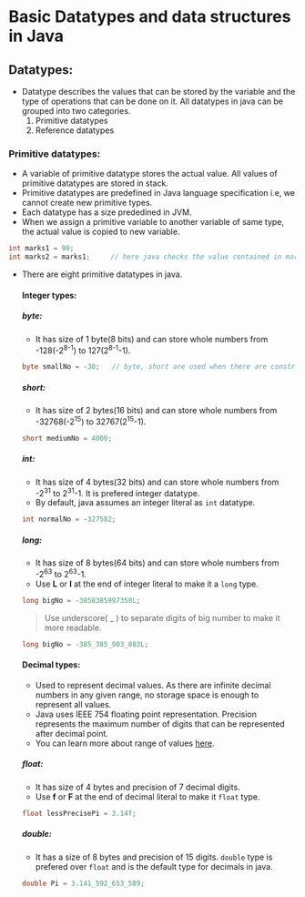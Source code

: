 # Basic Datatypes and data structures in Java
## Datatypes:
- Datatype describes the values that can be stored by the variable and the type of operations that can be done on it. All datatypes in java can be grouped into two categories.
  1. Primitive datatypes
  2. Reference datatypes
### Primitive datatypes:
- A variable of primitive datatype stores the actual value. All values of primitive datatypes are stored in stack.
- Primitive datatypes are predefined in Java language specification i.e, we cannot create new primitive types.
- Each datatype has a size prededined in JVM.
- When we assign a primitive variable to another variable of same type, the actual value is copied to new variable.
```java
int marks1 = 90;
int marks2 = marks1;     // here java checks the value contained in marks1, and creates a new value 90 and stores it in marks2
```
- There are eight primitive datatypes in java.
  #### Integer types:
  ##### byte:
  - It has size of 1 byte(8 bits) and can store whole numbers from -128(-2<sup>8-1</sup>) to 127(2<sup>8-1</sup>-1).
  ```java
  byte smallNo = -30;   // byte, short are used when there are constraints on storage space
  ```
  ##### short:
  - It has size of 2 bytes(16 bits) and can store whole numbers from -32768(-2<sup>15</sup>) to 32767(2<sup>15</sup>-1).
  ```java
  short mediumNo = 4000;
  ```
  ##### int:
  - It has size of 4 bytes(32 bits) and can store whole numbers from -2<sup>31</sup> to 2<sup>31</sup>-1. It is prefered integer datatype.
  - By default, java assumes an integer literal as `int` datatype.
  ```java
  int normalNo = -327582;
  ```
  ##### long:
  - It has size of 8 bytes(64 bits) and can store whole numbers from -2<sup>63</sup> to 2<sup>63</sup>-1.
  - Use **L** or **l** at the end of integer literal to make it a `long` type.
  ```java
  long bigNo = -3858385997358L;
  ```
  > Use underscore( \_ ) to separate digits of big number to make it more readable.
  ```java
  long bigNo = -385_385_903_883L;
  ```
  #### Decimal types:
  - Used to represent decimal values. As there are infinite decimal numbers in any given range, no storage space is enough to represent all values. 
  - Java uses IEEE 754 floating point representation. Precision represents the maximum number of digits that can be represented after decimal point.
  - You can learn more about range of values [here](https://docs.oracle.com/javase/specs/jls/se7/html/jls-4.html#jls-4.2.3).
  ##### float:
  - It has size of 4 bytes and precision of 7 decimal digits.
  - Use **f** or **F** at the end of decimal literal to make it `float` type.
  ```java
  float lessPrecisePi = 3.14f;
  ```
  ##### double:
  - It has a size of 8 bytes and precision of 15 digits. `double` type is prefered over `float` and is the default type for decimals in java.
  ```java
  double Pi = 3.141_592_653_589;
  ```

